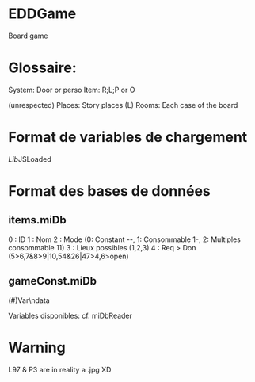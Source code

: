 # EDDGame
Board game


# Glossaire:
System: Door or perso
Item: R;L;P or O

(unrespected)
Places: Story places (L)
Rooms: Each case of the board

# Format de variables de chargement
*Lib*JSLoaded

# Format des bases de données

## items.miDb
0 : ID
1 : Nom
2 : Mode (0: Constant --, 1: Consommable 1-, 2: Multiples consommable 11)
3 : Lieux possibles (1,2,3)
4 : Req > Don (5>6,7&8>9|10,54&26|47>4,6>open)

## gameConst.miDb
(#)Var\ndata

Variables disponibles: cf. miDbReader

# Warning
L97 & P3 are in reality a .jpg XD
